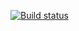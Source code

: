 [![Build status](https://ci.appveyor.com/api/projects/status/4ktbi3odahrron1h?svg=true)](https://ci.appveyor.com/project/moks24/patterns)

